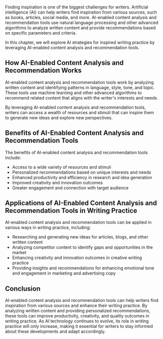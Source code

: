 
Finding inspiration is one of the biggest challenges for writers. Artificial intelligence (AI) can help writers find inspiration from various sources, such as books, articles, social media, and more. AI-enabled content analysis and recommendation tools use natural language processing and other advanced algorithms to analyze written content and provide recommendations based on specific parameters and criteria.

In this chapter, we will explore AI strategies for inspired writing practice by leveraging AI-enabled content analysis and recommendation tools.

How AI-Enabled Content Analysis and Recommendation Works
--------------------------------------------------------

AI-enabled content analysis and recommendation tools work by analyzing written content and identifying patterns in language, style, tone, and topic. These tools use machine learning and other advanced algorithms to recommend related content that aligns with the writer's interests and needs.

By leveraging AI-enabled content analysis and recommendation tools, writers can access a wealth of resources and stimuli that can inspire them to generate new ideas and explore new perspectives.

Benefits of AI-Enabled Content Analysis and Recommendation Tools
----------------------------------------------------------------

The benefits of AI-enabled content analysis and recommendation tools include:

* Access to a wide variety of resources and stimuli
* Personalized recommendations based on unique interests and needs
* Enhanced productivity and efficiency in research and idea generation
* Improved creativity and innovation outcomes
* Greater engagement and connection with target audience

Applications of AI-Enabled Content Analysis and Recommendation Tools in Writing Practice
----------------------------------------------------------------------------------------

AI-enabled content analysis and recommendation tools can be applied in various ways in writing practice, including:

* Researching and generating new ideas for articles, blogs, and other written content
* Analyzing competitor content to identify gaps and opportunities in the market
* Enhancing creativity and innovation outcomes in creative writing practice
* Providing insights and recommendations for enhancing emotional tone and engagement in marketing and advertising copy

Conclusion
----------

AI-enabled content analysis and recommendation tools can help writers find inspiration from various sources and enhance their writing practice. By analyzing written content and providing personalized recommendations, these tools can improve productivity, creativity, and quality outcomes in writing practice. As AI technology continues to evolve, its role in writing practice will only increase, making it essential for writers to stay informed about these developments and adapt accordingly.
